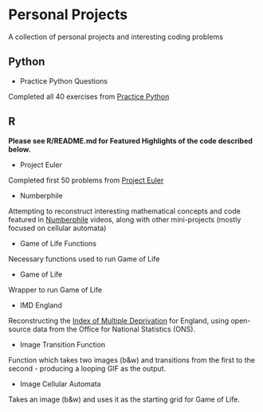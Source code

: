 # Personal Projects

A collection of personal projects and interesting coding problems

## Python

* Practice Python Questions

Completed all 40 exercises from [Practice Python](https://www.practicepython.org)

## R

**Please see R/README.md for Featured Highlights of the code described below.**

* Project Euler

Completed first 50 problems from [Project Euler](https://projecteuler.net)

* Numberphile

Attempting to reconstruct interesting mathematical concepts and code featured in [Numberphile](https://www.youtube.com/c/numberphile) videos, along with other mini-projects (mostly focused on cellular automata)

* Game of Life Functions

Necessary functions used to run Game of Life

* Game of Life

Wrapper to run Game of Life

* IMD England

Reconstructing the [Index of Multiple Deprivation](https://en.wikipedia.org/wiki/Multiple_deprivation_index) for England, using open-source data from the Office for National Statistics (ONS).

* Image Transition Function

Function which takes two images (b\&w) and transitions from the first to the second - producing a looping GIF as the output.

* Image Cellular Automata

Takes an image (b\&w) and uses it as the starting grid for Game of Life.
